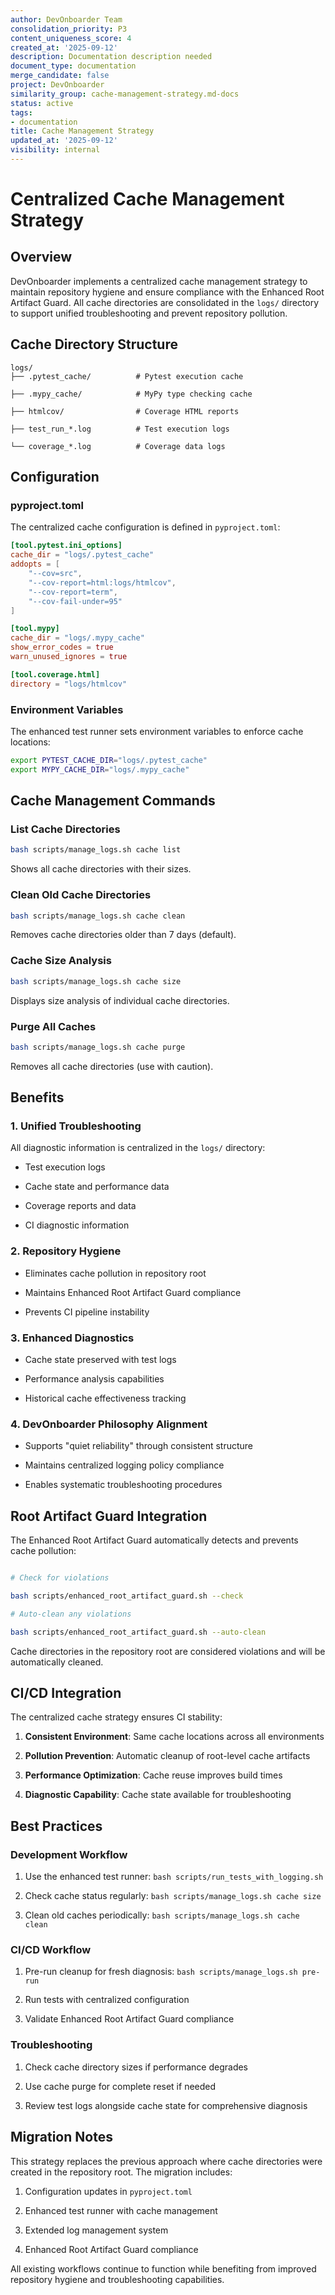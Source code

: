 ```yaml
---
author: DevOnboarder Team
consolidation_priority: P3
content_uniqueness_score: 4
created_at: '2025-09-12'
description: Documentation description needed
document_type: documentation
merge_candidate: false
project: DevOnboarder
similarity_group: cache-management-strategy.md-docs
status: active
tags:
- documentation
title: Cache Management Strategy
updated_at: '2025-09-12'
visibility: internal
---
```


# Centralized Cache Management Strategy

## Overview

DevOnboarder implements a centralized cache management strategy to maintain repository hygiene and ensure compliance with the Enhanced Root Artifact Guard. All cache directories are consolidated in the `logs/` directory to support unified troubleshooting and prevent repository pollution.

## Cache Directory Structure

```text
logs/
├── .pytest_cache/          # Pytest execution cache

├── .mypy_cache/            # MyPy type checking cache

├── htmlcov/                # Coverage HTML reports

├── test_run_*.log          # Test execution logs

└── coverage_*.log          # Coverage data logs

```

## Configuration

### pyproject.toml

The centralized cache configuration is defined in `pyproject.toml`:

```toml
[tool.pytest.ini_options]
cache_dir = "logs/.pytest_cache"
addopts = [
    "--cov=src",
    "--cov-report=html:logs/htmlcov",
    "--cov-report=term",
    "--cov-fail-under=95"
]

[tool.mypy]
cache_dir = "logs/.mypy_cache"
show_error_codes = true
warn_unused_ignores = true

[tool.coverage.html]
directory = "logs/htmlcov"

```

### Environment Variables

The enhanced test runner sets environment variables to enforce cache locations:

```bash
export PYTEST_CACHE_DIR="logs/.pytest_cache"
export MYPY_CACHE_DIR="logs/.mypy_cache"

```

## Cache Management Commands

### List Cache Directories

```bash
bash scripts/manage_logs.sh cache list

```

Shows all cache directories with their sizes.

### Clean Old Cache Directories

```bash
bash scripts/manage_logs.sh cache clean

```

Removes cache directories older than 7 days (default).

### Cache Size Analysis

```bash
bash scripts/manage_logs.sh cache size

```

Displays size analysis of individual cache directories.

### Purge All Caches

```bash
bash scripts/manage_logs.sh cache purge

```

Removes all cache directories (use with caution).

## Benefits

### 1. Unified Troubleshooting

All diagnostic information is centralized in the `logs/` directory:

- Test execution logs

- Cache state and performance data

- Coverage reports and data

- CI diagnostic information

### 2. Repository Hygiene

- Eliminates cache pollution in repository root

- Maintains Enhanced Root Artifact Guard compliance

- Prevents CI pipeline instability

### 3. Enhanced Diagnostics

- Cache state preserved with test logs

- Performance analysis capabilities

- Historical cache effectiveness tracking

### 4. DevOnboarder Philosophy Alignment

- Supports "quiet reliability" through consistent structure

- Maintains centralized logging policy compliance

- Enables systematic troubleshooting procedures

## Root Artifact Guard Integration

The Enhanced Root Artifact Guard automatically detects and prevents cache pollution:

```bash

# Check for violations

bash scripts/enhanced_root_artifact_guard.sh --check

# Auto-clean any violations

bash scripts/enhanced_root_artifact_guard.sh --auto-clean

```

Cache directories in the repository root are considered violations and will be automatically cleaned.

## CI/CD Integration

The centralized cache strategy ensures CI stability:

1. **Consistent Environment**: Same cache locations across all environments

2. **Pollution Prevention**: Automatic cleanup of root-level cache artifacts

3. **Performance Optimization**: Cache reuse improves build times

4. **Diagnostic Capability**: Cache state available for troubleshooting

## Best Practices

### Development Workflow

1. Use the enhanced test runner: `bash scripts/run_tests_with_logging.sh`

2. Check cache status regularly: `bash scripts/manage_logs.sh cache size`

3. Clean old caches periodically: `bash scripts/manage_logs.sh cache clean`

### CI/CD Workflow

1. Pre-run cleanup for fresh diagnosis: `bash scripts/manage_logs.sh pre-run`

2. Run tests with centralized configuration

3. Validate Enhanced Root Artifact Guard compliance

### Troubleshooting

1. Check cache directory sizes if performance degrades

2. Use cache purge for complete reset if needed

3. Review test logs alongside cache state for comprehensive diagnosis

## Migration Notes

This strategy replaces the previous approach where cache directories were created in the repository root. The migration includes:

1. Configuration updates in `pyproject.toml`

2. Enhanced test runner with cache management

3. Extended log management system

4. Enhanced Root Artifact Guard compliance

All existing workflows continue to function while benefiting from improved repository hygiene and troubleshooting capabilities.
